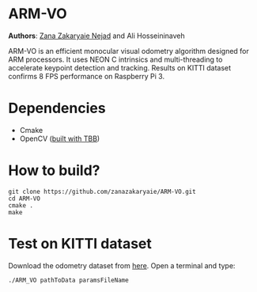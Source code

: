 # ARM-VO

**Authors**: [Zana Zakaryaie Nejad](http://imrid.net/) and Ali Hosseininaveh

ARM-VO is an efficient monocular visual odometry algorithm designed for ARM processors. It uses NEON C intrinsics and multi-threading to accelerate keypoint detection and tracking. Results on KITTI dataset confirms 8 FPS performance on Raspberry Pi 3. 

# Dependencies
- Cmake
- OpenCV ([built with TBB](https://www.theimpossiblecode.com/blog/intel-tbb-on-raspberry-pi/))

# How to build?
```
git clone https://github.com/zanazakaryaie/ARM-VO.git
cd ARM-VO
cmake .
make
```
# Test on KITTI dataset
Download the odometry dataset from [here](http://www.cvlibs.net/datasets/kitti/eval_odometry.php).
Open a terminal and type:
```
./ARM_VO pathToData paramsFileName
```



